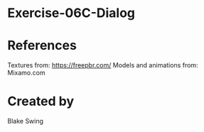# Exercise-06C-Dialog

# References

Textures from: https://freepbr.com/
Models and animations from: Mixamo.com

# Created by 
Blake Swing
